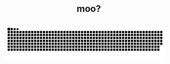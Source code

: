 <div id="user-content-toc">
  <ul align="center">
    <summary><h1 style="display: inline-block">moo?</h1></summary>
  </ul>
</div>


<div align="center">
  <img src="https://github.com/1999AZZAR/1999AZZAR/raw/readme/resources/grid-snake.svg" alt="snake">
</div>
